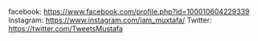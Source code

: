 facebook: https://www.facebook.com/profile.php?id=100010604229339
Instagram: https://www.instagram.com/iam_muxtafa/
Twitter: https://twitter.com/TweetsMustafa
